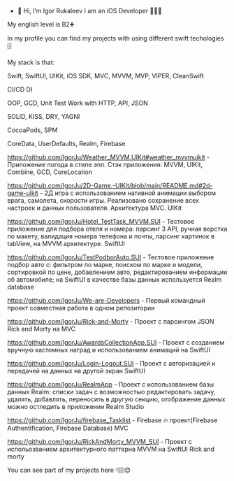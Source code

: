 - 👋 Hi, I’m Igor Rukaleev
I am an iOS Developer 👨🏽‍💻


My english level is B2➕


In my profile you can find my projects with using different swift techologies 🗄



My stack is that:


Swift,
SwiftUI, UIKit, iOS SDK,
MVC, MVVM, MVP, VIPER, CleanSwift



CI/CD
DI



OOP, GCD, Unit Test
Work with HTTP, API, JSON

SOLID, KISS, DRY, YAGNI

CocoaPods, SPM
 
CoreData, UserDefaults, Realm, Firebase

https://github.com/IgorJu/Weather_MVVM.UIKit#weather_mvvmuikit - Приложение погода в стиле эпл. Стэк приложения: MVVM, UIKit, Combine, GCD, CoreLocation



https://github.com/IgorJu/2D-Game.-UIKit/blob/main/README.md#2d-game-uikit - 2Д игра с использованием нативной анимации выбором врага, самолета, скорости игры. Реализовано сохранение всех настроек и данных пользователя. Архитектура MVC. UIKit


https://github.com/IgorJu/Hotel_TestTask_MVVM.SUI - Тестовое приложение для подбора отеля и номера: парсинг 3 API, ручная верстка по макету, валидация номера телефона и почты, парсинг картинок в tabView, на MVVM архитектуре. SwiftUI

https://github.com/IgorJu/TestPodborAuto.SUI - Тестовое приложение подбор авто с: фильтром по марке, поиском по марке и модели, сортировкой по цене, добавлением авто, редактированием информации об автомобиле; на SwiftUI в качестве базы данных используется Realm database

https://github.com/IgorJu/We-are-Developers - Первый командный проект совместная работа в одном репозитории  

https://github.com/IgorJu/Rick-and-Morty - Проект с парсингом JSON Rick and Morty на MVC 

https://github.com/IgorJu/AwardsCollectionApp.SUI - Проект с созданием вручную кастомных наград и использованием анимаций на SwiftUI

https://github.com/IgorJu/Login-Logout.SUI - Проект с авторизацией и передачей на данных на другой экран SwiftUI 

https://github.com/IgorJu/RealmApp - Проект с использованием базы данных Realm: списки задач с возможностью редактировать задачу, удалять, добавлять, переносить в другую секцию, отображение данных можно остледить в приложении Realm Studio


https://github.com/IgorJu/firebase_Tasklist - Firebase 🔥 проект(Firebase Authentification, Firebase Database) MVC  

https://github.com/IgorJu/RickAndMorty_MVVM_SUI - Проект с испольозванием архитектурного паттерна MVVM на SwiftUI Rick and morty


You can see part of my projects here 👇🏽😊
 

<!---
IgorJu/IgorJu is a ✨ special ✨ repository because its `README.md` (this file) appears on your GitHub profile.
You can click the Preview link to take a look at your changes.
--->
